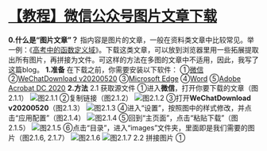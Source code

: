 # [【教程】微信公众号图片文章下载](https://github.com/SunJunge08/sjg-blog/issues/4)

**0.什么是“图片文章”？**
指内容是图片的文章，一般在资料类文章中比较常见。举一例：《[高考中的函数定义域](https://mp.weixin.qq.com/s/9JkTn4vytN83_Osf13xuGw)》。下载这类文章，可以放到浏览器里用一些拓展提取出所有图片，再拼接为文件。可这样的方法在多图的文章中不适用，因此，我写了这篇blog。
**1.准备**
在下载之前，你需要安装以下软件：
①[微信](https://dldir1.qq.com/weixin/Windows/WeChatSetup.exe )
②[WeChatDownload v20200520](https://axu.lanzoui.com/iKkpQootn3i)
③[Microsoft Edge](https://c2rsetup.officeapps.live.com/c2r/downloadEdge.aspx?platform=Default&source=EdgeStablePage&Channel=Stable&language=zh-cn)
④[Word](http://pan-yz.chaoxing.com/download/downloadfile?fleid=542834461646249984&puid=107947469)
⑤[Adobe Acrobat DC 2020](http://pan-yz.chaoxing.com/download/downloadfile?fleid=438380465243648000&puid=107947469)
**2.方法**
2.1 获取源文件
①进入**微信**，打开你要下载的文章（图2.1.1）
![图2.1.1](https://user-images.githubusercontent.com/70008772/130341412-169e438e-cf32-4274-a0ff-2b0e0746b6e6.png)
②复制链接（图2.1.2）
![图2.1.2](https://user-images.githubusercontent.com/70008772/130341454-f4a1c0d4-b066-4f92-8089-fe8d4db6c64f.png)
③打开**WeChatDownload v20200520**（图2.1.3）
![图2.1.3](https://user-images.githubusercontent.com/70008772/130341501-74ce726e-9797-48fd-85f0-d6d40f12ce40.png)
④进入“设置”，按照图中的样式修改，并点击“应用配置”（图2.1.4）
![图2.1.4](https://user-images.githubusercontent.com/70008772/130341677-9846a940-bc6b-4d45-9db6-d3f434bf951e.png)
⑤回到“主页面”，点击“粘贴下载”（图2.1.5）
![图2.1.5](https://user-images.githubusercontent.com/70008772/130341726-341e620f-75cd-487a-971d-b5fee1f3e859.png)
⑥点击“目录”，进入“images”文件夹，里面即是我们需要的图片（图2.1.6, 2.1.7）
![图2.1.6](https://user-images.githubusercontent.com/70008772/130341788-f6b812c3-8d8d-4fda-83a8-1b860c32f197.png)
![图2.1.7](https://user-images.githubusercontent.com/70008772/130341789-494a8ae5-41bf-4fe6-b0e9-dac8b27fd529.png)
2.2 拼接图片
①